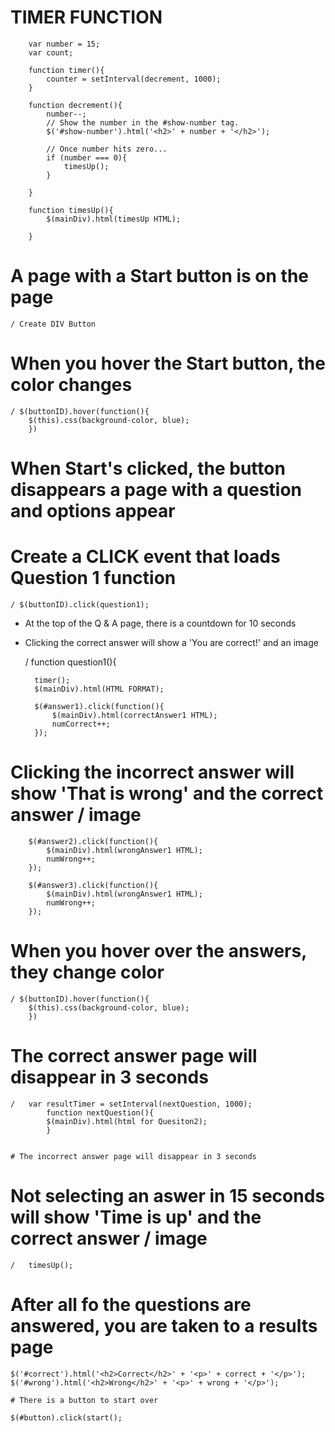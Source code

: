 # TIMER FUNCTION

		var number = 15;
		var count;

		function timer(){
            counter = setInterval(decrement, 1000);
        }

        function decrement(){
            number--;
            // Show the number in the #show-number tag.
            $('#show-number').html('<h2>' + number + '</h2>');

            // Once number hits zero...
            if (number === 0){
                timesUp();
            }

		}

		function timesUp(){
			$(mainDiv).html(timesUp HTML);

		}

# A page with a Start button is on the page
	/ Create DIV Button

# When you hover the Start button, the color changes
	/ $(buttonID).hover(function(){
		$(this).css(background-color, blue);
		})

# When Start's clicked, the button disappears a page with a question and options appear

# Create a CLICK event that loads Question 1 function

	/ $(buttonID).click(question1);

- At the top of the Q & A page, there is a countdown for 10 seconds
- Clicking the correct answer will show a 'You are correct!' and an image
 
	/ function question1(){

		timer();
		$(mainDiv).html(HTML FORMAT);

		$(#answer1).click(function(){
			$(mainDiv).html(correctAnswer1 HTML);
			numCorrect++;
		});

# Clicking the incorrect answer will show 'That is wrong' and the correct answer / image

		$(#answer2).click(function(){
			$(mainDiv).html(wrongAnswer1 HTML);
			numWrong++;
		});

		$(#answer3).click(function(){
			$(mainDiv).html(wrongAnswer1 HTML);
			numWrong++;
		});

# When you hover over the answers, they change color

	/ $(buttonID).hover(function(){
		$(this).css(background-color, blue);
		})

	
# The correct answer page will disappear in 3 seconds

	/	var resultTimer = setInterval(nextQuestion, 1000);
			function nextQuestion(){
			$(mainDiv).html(html for Quesiton2);
			}

	
	# The incorrect answer page will disappear in 3 seconds

# Not selecting an aswer in 15 seconds will show 'Time is up' and the correct answer / image

	/   timesUp();

# After all fo the questions are answered, you are taken to a results page

	$('#correct').html('<h2>Correct</h2>' + '<p>' + correct + '</p>');
	$('#wrong').html('<h2>Wrong</h2>' + '<p>' + wrong + '</p>');

	# There is a button to start over

	$(#button).click(start();